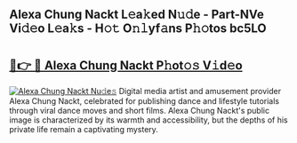 ## Alexa Chung Nackt L𝚎a𝚔ed N𝚞𝚍e - Part-NVe Vi𝚍𝚎o L𝚎a𝚔s - H𝚘𝚝 O𝚗𝚕yf𝚊ns P𝚑𝚘tos bc5LO

# <h2><a href="http://kf45s2.oniu.top/?m=Alexa+Chung+Nackt">🔗👉 🔴 Alexa Chung Nackt P𝚑ot𝚘𝚜 V𝚒d𝚎o</a></h2>

[![Alexa Chung Nackt Nu𝚍e𝚜](https://i.imgur.com/0qMVB7G.gif)](http://kf45s2.oniu.top/?m=Alexa+Chung+Nackt)
Digital media artist and amusement provider Alexa Chung Nackt, celebrated for publishing dance and lifestyle tutorials through viral dance moves and short films. Alexa Chung Nackt's public image is characterized by its warmth and accessibility, but the depths of his private life remain a captivating mystery.  
